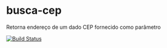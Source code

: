 
# busca-cep
Retorna endereço de um dado CEP fornecido como parâmetro

[![Build Status](https://travis-ci.org/mstuttgart/busca-cep.svg?branch=master)](https://travis-ci.org/mstuttgart/busca-cep)
